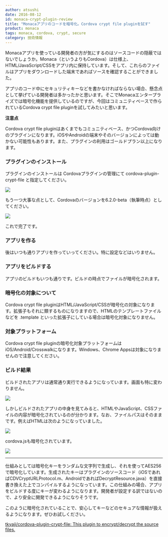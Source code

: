 ```yaml
---
author: atsushi
date: 2016-08-12
id: monaca-crypt-plugin-review
title: "Monacaアプリのコードを暗号化。Cordova crypt file pluginを試す"
product: monaca
tags: monaca, cordova, crypt, secure
category: 技術情報
---
```


Monacaアプリを使っている開発者の方が気にするのはソースコードの隠蔽ではないでしょうか。Monaca（というよりもCordova）は仕様上、HTML/JavaScript/CSSをアプリ内に保持しています。そして、これらのファイルはアプリをダウンロードした端末であればソースを確認することができました。

アプリのコード中にセキュリティキーなどを書かなければならない場合、懸念点として挙げている開発者は多かったかと思います。そこでMonacaエンタープライズでは暗号化機能を提供しているのですが、今回はコミュニティベースで作られているCordova crypt file pluginを試してみたいと思います。

**注意点**

Cordova crypt file pluginはあくまでもコミュニティベース、かつCordova向けのプラグインになります。iOSやAndroidの端末やそのバージョンによっては動かない可能性もあります。また、プラグインの利用はゴールドプラン以上になります。

### プラグインのインストール

プラグインのインストールは Cordovaプラグインの管理にて cordova-plugin-crypt-file と指定してください。

![](/images/2016/Aug/cordova-crypt-3.png)

もう一つ大事な点として、Cordovaのバージョンを6.2.0-beta（執筆時点）としてください。

![](/images/2016/Aug/cordova-crypt-4.png)

これで完了です。

### アプリを作る

後はいつも通りアプリを作っていってください。特に設定などはいりません。

### アプリをビルドする

アプリのビルドもいつも通りです。ビルドの時点でファイルが暗号化されます。

### 暗号化の対象について

Cordova crypt file pluginはHTML/JavaScript/CSSが暗号化の対象になります。拡張子もそれに類するものになりますので、HTMLのテンプレートファイルなどを .template といった拡張子にしている場合は暗号化対象になりません。

### 対象プラットフォーム

Cordova crypt file pluginの暗号化対象プラットフォームはiOS/Android/Crosswalkになります。Windows、Chrome Appsは対象になりませんので注意してください。

### ビルド結果

ビルドされたアプリは通常通り実行できるようになっています。画面も特に変わりません。

![](/images/2016/Aug/cordova-crypt-5.png)

しかしビルドされたアプリの中身を見てみると、HTMLやJavaScript、CSSファイルの内容が暗号化されているのが分かります。なお、ファイルパスはそのままです。例えばHTMLは次のようになっていました。

![](/images/2016/Aug/cordova-crypt-2.png)

cordova.jsも暗号化されています。

![](/images/2016/Aug/cordova-crypt-1.png)

----

仕組みとしては暗号化キーをランダムな文字列で生成し、それを使ってAES256で暗号化しています。生成されたキーはプラグインのソースコード（iOSであればCDVCryptURLProtocol.m、AndroidであればDecryptResource.java）を直接書き換えた上でコンパイルするようになっています。この仕組みの場合、アプリをビルドする度にキーが変わるようになります。開発者が設定する訳ではないので、より安全に開発できるようになりそうです。

このように暗号化されていることで、安心してキーなどのセキュアな情報が扱えるようになります。ぜひお試しください。

[tkyaji/cordova-plugin-crypt-file: This plugin to encrypt/decrypt the source files.](https://github.com/tkyaji/cordova-plugin-crypt-file)
